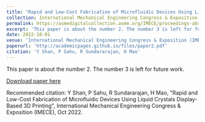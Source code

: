 ```yaml
---
title: "Rapid and Low-Cost Fabrication of Microfluidic Devices Using Liquid Crystals Display-Based 3D Printing"
collection: International Mechanical Engineering Congress & Exposition (IMECE)
permalink: https://asmedigitalcollection.asme.org/IMECE/proceedings-abstract/IMECE2022/V02AT02A024/1156764
excerpt: 'This paper is about the number 2. The number 3 is left for future work.'
date: 2022-10-01
venue: 'International Mechanical Engineering Congress & Exposition (IMECE)'
paperurl: 'http://academicpages.github.io/files/paper2.pdf'
citation: 'Y Shan, P Sahu, R Sundararajan, H Mao'
---
```

This paper is about the number 2. The number 3 is left for future work.

[Download paper here](hhttps://asmedigitalcollection.asme.org/IMECE/proceedings-abstract/IMECE2022/V02AT02A024/1156764)

Recommended citation: Y Shan, P Sahu, R Sundararajan, H Mao, "Rapid and Low-Cost Fabrication of Microfluidic Devices Using Liquid Crystals Display-Based 3D Printing", International Mechanical Engineering Congress & Exposition (IMECE), Oct 2022.

